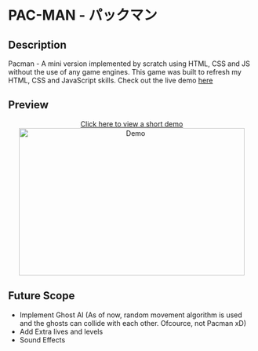 # PAC-MAN - パックマン

## Description

Pacman - A mini version implemented by scratch using HTML, CSS and JS without the use of any game engines.
This game was built to refresh my HTML, CSS and JavaScript skills. Check out the live demo [here](https://pacman-by-rohithmsr.netlify.app/)

## Preview

<p align="center">
  <a href="https://drive.google.com/uc?export=view&id=1h-bnD10sZWPosMItSnvwAITE91tOKD0-">Click here to view a short demo</a> 
  <img width="460" height="300" src="https://drive.google.com/uc?export=view&id=1h-bnD10sZWPosMItSnvwAITE91tOKD0-" alt="Demo" >
</p>

## Future Scope

- Implement Ghost AI (As of now, random movement algorithm is used and the ghosts can collide with each other. Ofcource, not Pacman xD)
- Add Extra lives and levels
- Sound Effects
